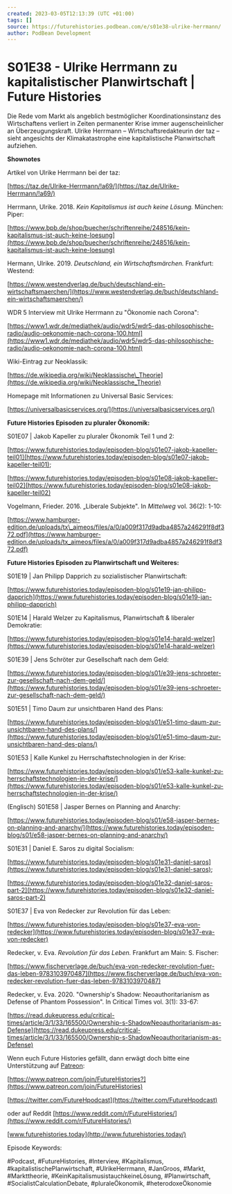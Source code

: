 ```yaml
---
created: 2023-03-05T12:13:39 (UTC +01:00)
tags: []
source: https://futurehistories.podbean.com/e/s01e38-ulrike-herrmann/
author: PodBean Development
---
```


# S01E38 - Ulrike Herrmann zu kapitalistischer Planwirtschaft | Future Histories

Die Rede vom Markt als angeblich bestmöglicher Koordinationsinstanz des Wirtschaftens verliert in Zeiten permanenter Krise immer augenscheinlicher an Überzeugungskraft. Ulrike Herrmann – Wirtschaftsredakteurin der taz – sieht angesichts der Klimakatastrophe eine kapitalistische Planwirtschaft aufziehen.

**Shownotes**

Artikel von Ulrike Herrmann bei der taz:

[https://taz.de/Ulrike-Herrmann/!a69/](https://taz.de/Ulrike-Herrmann/!a69/)

  
Herrmann, Ulrike. 2018. _Kein Kapitalismus ist auch keine Lösung._ München: Piper:

[https://www.bpb.de/shop/buecher/schriftenreihe/248516/kein-kapitalismus-ist-auch-keine-loesung](https://www.bpb.de/shop/buecher/schriftenreihe/248516/kein-kapitalismus-ist-auch-keine-loesung)

  
Hermann, Ulrike. 2019. _Deutschland, ein Wirtschaftsmärchen._ Frankfurt: Westend:

[https://www.westendverlag.de/buch/deutschland-ein-wirtschaftsmaerchen/](https://www.westendverlag.de/buch/deutschland-ein-wirtschaftsmaerchen/)

WDR 5 Interview mit Ulrike Herrmann zu "Ökonomie nach Corona":

[https://www1.wdr.de/mediathek/audio/wdr5/wdr5-das-philosophische-radio/audio-oekonomie-nach-corona-100.html](https://www1.wdr.de/mediathek/audio/wdr5/wdr5-das-philosophische-radio/audio-oekonomie-nach-corona-100.html)

  
Wiki-Eintrag zur Neoklassik:

[https://de.wikipedia.org/wiki/Neoklassische\_Theorie](https://de.wikipedia.org/wiki/Neoklassische_Theorie)

  
Homepage mit Informationen zu Universal Basic Services:

[https://universalbasicservices.org/](https://universalbasicservices.org/)

**Future Histories Episoden zu pluraler Ökonomik:**

S01E07 | Jakob Kapeller zu pluraler Ökonomik Teil 1 und 2:

[https://www.futurehistories.today/episoden-blog/s01e07-jakob-kapeller-teil01](https://www.futurehistories.today/episoden-blog/s01e07-jakob-kapeller-teil01);

[https://www.futurehistories.today/episoden-blog/s01e08-jakob-kapeller-teil02](https://www.futurehistories.today/episoden-blog/s01e08-jakob-kapeller-teil02)

  
Vogelmann, Frieder. 2016. „Liberale Subjekte". In _Mittelweg_ vol. 36(2): 1-10:

[https://www.hamburger-edition.de/uploads/tx\_aimeos/files/a/0/a009f317d9adba4857a246291f8df372.pdf](https://www.hamburger-edition.de/uploads/tx_aimeos/files/a/0/a009f317d9adba4857a246291f8df372.pdf)

**Future Histories Episoden zu Planwirtschaft und Weiteres:**

S01E19 | Jan Philipp Dapprich zu sozialistischer Planwirtschaft:

[https://www.futurehistories.today/episoden-blog/s01e19-jan-philipp-dapprich](https://www.futurehistories.today/episoden-blog/s01e19-jan-philipp-dapprich)

  
S01E14 | Harald Welzer zu Kapitalismus, Planwirtschaft & liberaler Demokratie:

[https://www.futurehistories.today/episoden-blog/s01e14-harald-welzer](https://www.futurehistories.today/episoden-blog/s01e14-harald-welzer)

  
S01E39 | Jens Schröter zur Gesellschaft nach dem Geld:

[https://www.futurehistories.today/episoden-blog/s01/e39-jens-schroeter-zur-gesellschaft-nach-dem-geld/](https://www.futurehistories.today/episoden-blog/s01/e39-jens-schroeter-zur-gesellschaft-nach-dem-geld/)

  
S01E51 | Timo Daum zur unsichtbaren Hand des Plans:

[https://www.futurehistories.today/episoden-blog/s01/e51-timo-daum-zur-unsichtbaren-hand-des-plans/](https://www.futurehistories.today/episoden-blog/s01/e51-timo-daum-zur-unsichtbaren-hand-des-plans/)

  
S01E53 | Kalle Kunkel zu Herrschaftstechnologien in der Krise:

[https://www.futurehistories.today/episoden-blog/s01/e53-kalle-kunkel-zu-herrschaftstechnologien-in-der-krise/](https://www.futurehistories.today/episoden-blog/s01/e53-kalle-kunkel-zu-herrschaftstechnologien-in-der-krise/)

  
(Englisch) S01E58 | Jasper Bernes on Planning and Anarchy:

[https://www.futurehistories.today/episoden-blog/s01/e58-jasper-bernes-on-planning-and-anarchy/](https://www.futurehistories.today/episoden-blog/s01/e58-jasper-bernes-on-planning-and-anarchy/)

  
S01E31 | Daniel E. Saros zu digital Socialism:

[https://www.futurehistories.today/episoden-blog/s01e31-daniel-saros](https://www.futurehistories.today/episoden-blog/s01e31-daniel-saros);

[https://www.futurehistories.today/episoden-blog/s01e32-daniel-saros-part-2](https://www.futurehistories.today/episoden-blog/s01e32-daniel-saros-part-2)

  
S01E37 | Eva von Redecker zur Revolution für das Leben:

[https://www.futurehistories.today/episoden-blog/s01e37-eva-von-redecker](https://www.futurehistories.today/episoden-blog/s01e37-eva-von-redecker)

  
Redecker, v. Eva. _Revolution für das Leben._ Frankfurt am Main: S. Fischer:

[https://www.fischerverlage.de/buch/eva-von-redecker-revolution-fuer-das-leben-9783103970487](https://www.fischerverlage.de/buch/eva-von-redecker-revolution-fuer-das-leben-9783103970487)

  
Redecker, v. Eva. 2020. "Ownership's Shadow: Neoauthoritarianism as Defense of Phantom Possession". In Critical Times vol. 3(1): 33-67:

[https://read.dukeupress.edu/critical-times/article/3/1/33/165500/Ownership-s-ShadowNeoauthoritarianism-as-Defense](https://read.dukeupress.edu/critical-times/article/3/1/33/165500/Ownership-s-ShadowNeoauthoritarianism-as-Defense)

Wenn euch Future Histories gefällt, dann erwägt doch bitte eine Unterstützung auf [Patreon](https://www.patreon.com/join/FutureHistories):

[https://www.patreon.com/join/FutureHistories?](https://www.patreon.com/join/FutureHistories)

[https://twitter.com/FutureHpodcast](https://twitter.com/FutureHpodcast)

oder auf Reddit [https://www.reddit.com/r/FutureHistories/](https://www.reddit.com/r/FutureHistories/)

[www.futurehistories.today](http://www.futurehistories.today/)

Episode Keywords:

  
#Podcast, #FutureHistories, #Interview, #Kapitalismus, #kapitalistischePlanwirtschaft, #UlrikeHerrmann, #JanGroos, #Markt, #Markttheorie, #KeinKapitalismusistauchkeineLösung, #Planwirtschaft, #SocialistCalculationDebate, #pluraleÖkonomik, #heterodoxeÖkonomie
